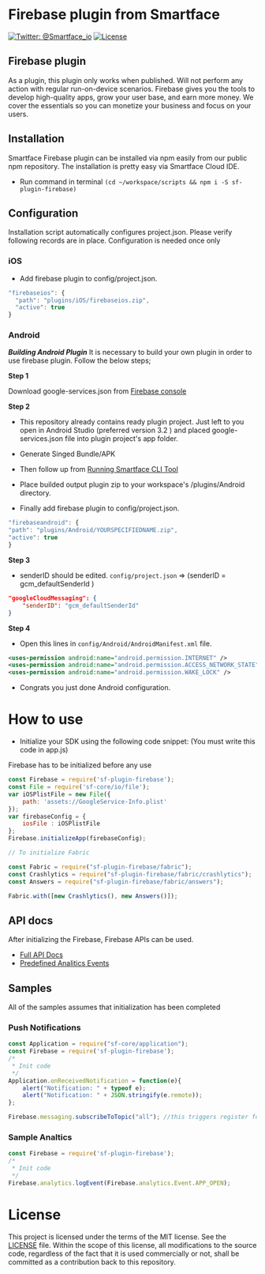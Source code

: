 # Firebase plugin from Smartface
[![Twitter: @Smartface_io](https://img.shields.io/badge/contact-@Smartface_io-blue.svg?style=flat)](https://twitter.com/smartface_io)
[![License](https://img.shields.io/badge/license-MIT-green.svg?style=flat)](https://raw.githubusercontent.com/smartface/sf-extension-extendedlabel/master/LICENSE)

## Firebase plugin
As a plugin, this plugin only works when published. Will not perform any action with regular run-on-device scenarios.
Firebase gives you the tools to develop high-quality apps, grow your user base, and earn more money. We cover the essentials so you can monetize your business and focus on your users.

## Installation
Smartface Firebase plugin can be installed via npm easily from our public npm repository. The installation is pretty easy via Smartface Cloud IDE.

- Run command in terminal `(cd ~/workspace/scripts && npm i -S sf-plugin-firebase)`

## Configuration
Installation script automatically configures project.json. Please verify following records are in place.
Configuration is needed once only

### iOS
- Add firebase plugin to config/project.json.

```javascript
"firebaseios": {
  "path": "plugins/iOS/firebaseios.zip",
  "active": true
}
```

### Android

***Building Android Plugin***
It is necessary to build your own plugin in order to use firebase plugin. Follow the below steps;

**Step 1**

Download google-services.json from [Firebase console](https://console.firebase.google.com)

**Step 2**

- This repository already contains ready plugin project. Just left to you open in Android Studio (preferred version 3.2 ) and placed  google-services.json  file  into plugin project's app folder. 
- Generate Singed Bundle/APK
- Then follow up from [Running Smartface CLI Tool](https://developer.smartface.io/docs/android-plugins)
- Place builded output plugin zip to  your workspace's /plugins/Android  directory. 

- Finally add firebase plugin to config/project.json.

```javascript
"firebaseandroid": {
"path": "plugins/Android/YOURSPECIFIEDNAME.zip",
"active": true
}
```

**Step 3**

- senderID should be edited. `config/project.json` ⇒ (senderID = gcm_defaultSenderId ) 

```json
"googleCloudMessaging": {
	"senderID": "gcm_defaultSenderId"
}
```
**Step 4**

- Open this lines in `config/Android/AndroidManifest.xml` file.
```xml
<uses-permission android:name="android.permission.INTERNET" />
<uses-permission android:name="android.permission.ACCESS_NETWORK_STATE" />
<uses-permission android:name="android.permission.WAKE_LOCK" />
```
- Congrats you just done Android configuration.

# How to use
- Initialize your SDK using the following code snippet: (You must write this code in app.js)

Firebase has to be initialized before any use
```javascript
const Firebase = require('sf-plugin-firebase');
const File = require('sf-core/io/file');
var iOSPlistFile = new File({
    path: 'assets://GoogleService-Info.plist'
});
var firebaseConfig = {
    iosFile : iOSPlistFile
};
Firebase.initializeApp(firebaseConfig);

// To initialize Fabric

const Fabric = require("sf-plugin-firebase/fabric");
const Crashlytics = require("sf-plugin-firebase/fabric/crashlytics");
const Answers = require("sf-plugin-firebase/fabric/answers");

Fabric.with([new Crashlytics(), new Answers()]);
```

## API docs
After initializing the Firebase, Firebase APIs can be used.
- [Full API Docs](./doc/API.md)
- [Predefined Analitics Events](./doc/firebaseAnalyticsEvent.md)


## Samples
All of the samples assumes that initialization has been completed

### Push Notifications
```javascript
const Application = require("sf-core/application");
const Firebase = require('sf-plugin-firebase');
/*
 * Init code
 */
Application.onReceivedNotification = function(e){
    alert("Notification: " + typeof e);
    alert("Notification: " + JSON.stringify(e.remote));
};

Firebase.messaging.subscribeToTopic("all"); //this triggers register for notifications
```

### Sample Analtics
```javascript
const Firebase = require('sf-plugin-firebase');
/*
 * Init code
 */
Firebase.analytics.logEvent(Firebase.analytics.Event.APP_OPEN);

```

# License
This project is licensed under the terms of the MIT license. See the [LICENSE](https://raw.githubusercontent.com/smartface/sf-extension-extendedlabel/master/LICENSE) file. Within the scope of this license, all modifications to the source code, regardless of the fact that it is used commercially or not, shall be committed as a contribution back to this repository.
